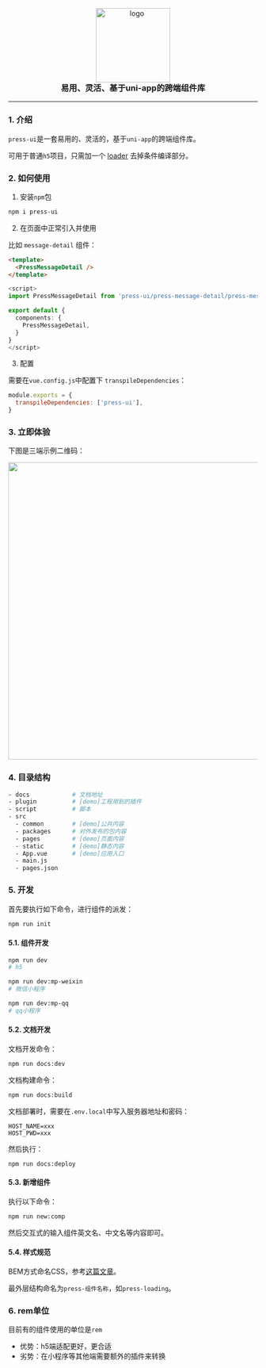 
<div align="center">
  <img alt="logo" src="https://mike-1255355338.cos.ap-guangzhou.myqcloud.com/press%2Fimg%2Fpress-ui-avatar-transparent.png" width="150" style="margin-bottom: -25px;">
</div>
<h3 align="center">易用、灵活、基于uni-app的跨端组件库</h3>

---


### 1. 介绍

`press-ui`是一套易用的、灵活的，基于`uni-app`的跨端组件库。


可用于普通`h5`项目，只需加一个 [loader](https://github.com/novlan1/uni-plugin-light/tree/master/loader/ifdef-loader) 去掉条件编译部分。



### 2. 如何使用

1. 安装`npm`包


```bash
npm i press-ui
```


2. 在页面中正常引入并使用

比如 `message-detail` 组件：

```html
<template>
  <PressMessageDetail />
</template>
```

```ts
<script>
import PressMessageDetail from 'press-ui/press-message-detail/press-message-detail.vue'

export default {
  components: {
    PressMessageDetail, 
  }
}
</script>
```

3. 配置

需要在`vue.config.js`中配置下 `transpileDependencies`：

```js
module.exports = {
  transpileDependencies: ['press-ui'],
}
```



### 3. 立即体验

下图是三端示例二维码：

<img src="https://mike-1255355338.cos.ap-guangzhou.myqcloud.com/press/qrcode/press-ui-demo-qrcode-3.png" width="600">


### 4. 目录结构

```bash
- docs            # 文档地址
- plugin          # [demo]工程用到的插件
- script          # 脚本
- src
  - common        # [demo]公共内容
  - packages      # 对外发布的包内容
  - pages         # [demo]页面内容
  - static        # [demo]静态内容
  - App.vue       # [demo]应用入口
  - main.js
  - pages.json
```

### 5. 开发

首先要执行如下命令，进行组件的派发：

```bash
npm run init
```

#### 5.1. 组件开发


```bash
npm run dev
# h5

npm run dev:mp-weixin
# 微信小程序

npm run dev:mp-qq
# qq小程序
```



#### 5.2. 文档开发

文档开发命令：

```bash
npm run docs:dev
```

文档构建命令：

```bash
npm run docs:build
```

文档部署时，需要在`.env.local`中写入服务器地址和密码：

```
HOST_NAME=xxx
HOST_PWD=xxx
```

然后执行：

```
npm run docs:deploy
```

#### 5.3. 新增组件

执行以下命令：

```bash
npm run new:comp
```

然后交互式的输入组件英文名、中文名等内容即可。
#### 5.4. 样式规范


BEM方式命名CSS，参考[这篇文章](https://juejin.cn/post/7102980936232337445)。

最外层结构命名为`press-组件名称`，如`press-loading`。




### 6. rem单位

目前有的组件使用的单位是`rem`
- 优势：h5端适配更好，更合适
- 劣势：在小程序等其他端需要额外的插件来转换


